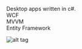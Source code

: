 
Desktop apps written in c#.   
WCF   
MVVM    
Entity Framework    

![alt tag](http://static1.squarespace.com/static/5403b8bae4b0903f2ff82cae/t/56de7015b09f95100c0c9580/1457418264905/?format=300w)
